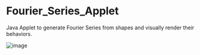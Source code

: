 # Fourier_Series_Applet
Java Applet to generate Fourier Series from shapes and visually render their behaviors.

![image](https://user-images.githubusercontent.com/46112489/164107425-3bb483c5-2608-4015-a53c-a88c2d2d1bd6.png)
